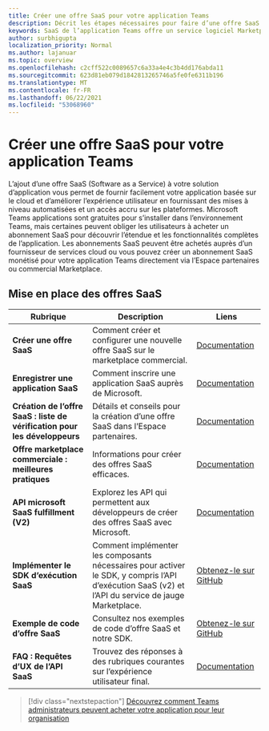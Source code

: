 ```yaml
---
title: Créer une offre SaaS pour votre application Teams
description: Décrit les étapes nécessaires pour faire d’une offre SaaS une partie d’une expérience d’application Teams tiers
keywords: SaaS de l’application Teams offre un service logiciel Marketplace de l’Centre de partenaires
author: surbhigupta
localization_priority: Normal
ms.author: lajanuar
ms.topic: overview
ms.openlocfilehash: c2cff522c0089657c6a33a4e4c3b4dd176abda11
ms.sourcegitcommit: 623d81eb079d1842813265746a5fe0fe6311b196
ms.translationtype: MT
ms.contentlocale: fr-FR
ms.lasthandoff: 06/22/2021
ms.locfileid: "53068960"
---
```

# <a name="create-a-saas-offer-for-your-teams-app"></a>Créer une offre SaaS pour votre application Teams

L’ajout d’une offre SaaS (Software as a Service) à votre solution d’application vous permet de fournir facilement votre application basée sur le cloud et d’améliorer l’expérience utilisateur en fournissant des mises à niveau automatisées et un accès accru sur les plateformes. Microsoft Teams applications sont gratuites pour s’installer dans l’environnement Teams, mais certaines peuvent obliger les utilisateurs à acheter un abonnement SaaS pour découvrir l’étendue et les fonctionnalités complètes de l’application. Les abonnements SaaS peuvent être achetés auprès d’un fournisseur de services cloud ou vous pouvez créer un abonnement SaaS monétisé pour votre application Teams directement via l’Espace partenaires ou commercial Marketplace.

## <a name="getting-started-with-saas-offers"></a>Mise en place des offres SaaS

| Rubrique | Description| Liens |
|------|-------------|------|
|**Créer une offre SaaS**|Comment créer et configurer une nouvelle offre SaaS sur le marketplace commercial.| [Documentation](/azure/marketplace/partner-center-portal/create-new-saas-offer)|
|**Enregistrer une application SaaS** | Comment inscrire une application SaaS auprès de Microsoft.| [Documentation](/azure/marketplace/partner-center-portal/pc-saas-registration)|
|**Création de l’offre SaaS : liste de vérification pour les développeurs**| Détails et conseils pour la création d’une offre SaaS dans l’Espace partenaires.| [Documentation](/azure/marketplace/partner-center-portal/offer-creation-checklist)|
|**Offre marketplace commerciale : meilleures pratiques** |Informations pour créer des offres SaaS efficaces.|[Documentation](/azure/marketplace/gtm-offer-listing-best-practices)|
|**API microsoft SaaS fulfillment (V2)** | Explorez les API qui permettent aux développeurs de créer des offres SaaS avec Microsoft.| [Documentation](/azure/marketplace/partner-center-portal/pc-saas-fulfillment-api-v2) |
|**Implémenter le SDK d’exécution SaaS**| Comment implémenter les composants nécessaires pour activer le SDK, y compris l’API d’exécution SaaS (v2) et l’API du service de jauge Marketplace.| [Obtenez-le sur GitHub](https://github.com/Azure/Microsoft-commercial-marketplace-transactable-SaaS-offer-SDK/blob/master/docs/Installation-Instructions.md) |
|**Exemple de code d’offre SaaS**| Consultez nos exemples de code d’offre SaaS et notre SDK.| [Obtenez-le sur GitHub](https://github.com/Azure/Microsoft-commercial-marketplace-transactable-SaaS-offer-SDK)|
| **FAQ : Requêtes d’UX de l’API SaaS** | Trouvez des réponses à des rubriques courantes sur l’expérience utilisateur final.| [Documentation](/azure/marketplace/partner-center-portal/saas-fulfillment-apis-faq) |

> [!div class="nextstepaction"]
> [Découvrez comment Teams administrateurs peuvent acheter votre application pour leur organisation](/MicrosoftTeams/purchase-third-party-apps)
